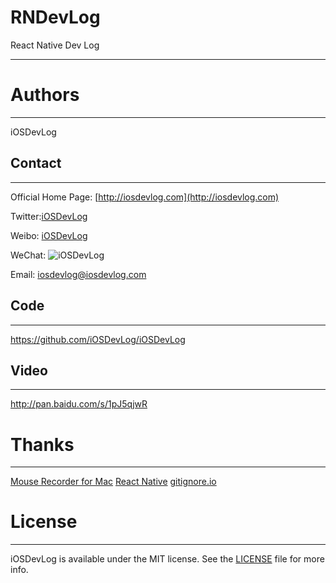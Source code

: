 # RNDevLog
React Native Dev Log

---

# Authors
---

iOSDevLog


## Contact
---

Official Home Page: [http://iosdevlog.com](http://iosdevlog.com)

Twitter:[iOSDevLog](https://twitter.com/iOSDevLog)

Weibo:  [iOSDevLog](http://weibo.com/iOSDevLog)

WeChat: ![iOSDevLog](https://github.com/iOSDevLog/iOSDevLog.github.io/raw/master/assets/images/wechat/WeChatIOSDevLog.png)

Email:  <iosdevlog@iosdevlog.com>

## Code
---

<https://github.com/iOSDevLog/iOSDevLog>

## Video
---

<http://pan.baidu.com/s/1pJ5qjwR>

# Thanks
---

[Mouse Recorder for Mac](https://www.jitbit.com/mac-mouse-recorder/)
[React Native](https://github.com/facebook/react-native)
[gitignore.io](https://www.gitignore.io)

# License
---

iOSDevLog is available under the MIT license. See the [LICENSE](LICENSE) file for more info.
